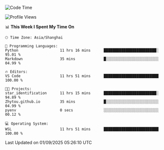 <!--START_SECTION:waka-->
![Code Time](http://img.shields.io/badge/Code%20Time-3%2C096%20hrs%2029%20mins-blue)

![Profile Views](http://img.shields.io/badge/Profile%20Views-0-blue)

📊 **This Week I Spent My Time On** 

```text
🕑︎ Time Zone: Asia/Shanghai

💬 Programming Languages: 
Python                   11 hrs 16 mins      ████████████████████████░   95.01 % 
Markdown                 35 mins             █░░░░░░░░░░░░░░░░░░░░░░░░   04.99 % 

🔥 Editors: 
VS Code                  11 hrs 51 mins      █████████████████████████   100.00 % 

🐱‍💻 Projects: 
star_identification      11 hrs 15 mins      ████████████████████████░   94.89 % 
Zhytou.github.io         35 mins             █░░░░░░░░░░░░░░░░░░░░░░░░   04.99 % 
pyenv                    0 secs              ░░░░░░░░░░░░░░░░░░░░░░░░░   00.12 % 

💻 Operating System: 
WSL                      11 hrs 51 mins      █████████████████████████   100.00 % 
```


 Last Updated on 01/09/2025 05:26:10 UTC
<!--END_SECTION:waka-->